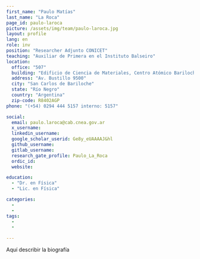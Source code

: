```yaml
---
first_name: "Paulo Matías"
last_name: "La Roca"
page_id: paulo-laroca
picture: /assets/img/team/paulo-laroca.jpg
layout: profile
lang: en
role: inv
position: "Researcher Adjunto CONICET"
teaching: "Auxiliar de Primera en el Instituto Balseiro"
location:
  office: "507"
  building: "Edificio de Ciencia de Materiales, Centro Atómico Bariloche"
  address: "Av. Bustillo 9500"
  city: "San Carlos de Bariloche"
  state: "Río Negro"
  country: "Argentina"
  zip-code: R8402AGP
phone: "(+54) 0294 444 5157 interno: 5157"

social:
  email: paulo.laroca@cab.cnea.gov.ar
  x_username:
  linkedin_username:
  google_scholar_userid: Ge8y_eUAAAAJ&hl
  github_username:
  gitlab_username:
  research_gate_profile: Paulo_La_Roca
  ordic_id:
  website:

education:
  - "Dr. en Física"
  - "Lic. en Física"

categories: 
  -
  -
tags: 
  -
  -
  
---
```



Aquí describir la biografía
